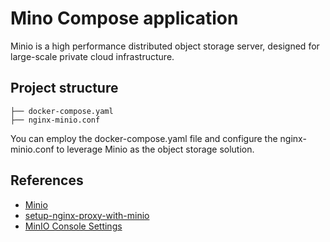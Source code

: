 # Mino Compose application

Minio is a high performance distributed object storage server, designed for large-scale private cloud infrastructure.

## Project structure

```text
├── docker-compose.yaml
├── nginx-minio.conf
```

You can employ the docker-compose.yaml file and configure the nginx-minio.conf to leverage Minio as the object storage solution.

## References

- [Minio](https://min.io/)
- [setup-nginx-proxy-with-minio](https://min.io/docs/minio/linux/integrations/setup-nginx-proxy-with-minio.html)
- [MinIO Console Settings](https://min.io/docs/minio/linux/reference/minio-server/settings/console.html)